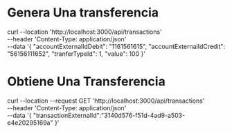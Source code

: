 # Genera Una transferencia 

curl --location 'http://localhost:3000/api/transactions' \
--header 'Content-Type: application/json' \
--data '{
  "accountExternalIdDebit": "1161561615",
  "accountExternalIdCredit": "56156111652",
  "tranferTypeId": 1,
  "value": 100
}'

# Obtiene Una Transferencia

curl --location --request GET 'http://localhost:3000/api/transactions' \
--header 'Content-Type: application/json' \
--data '{
  "transactionExternalId":"3140d576-f51d-4ad9-a503-e4e20295169a"
}'